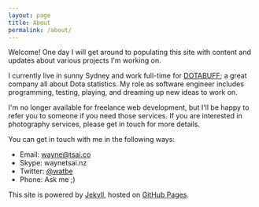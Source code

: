 ```yaml
---
layout: page
title: About
permalink: /about/
---
```


Welcome! One day I will get around to populating this site with content
and updates about various projects I\'m working on.

I currently live in sunny Sydney and work full-time for [DOTABUFF](http://www.dotabuff.com/pages/about);
a great company all about Dota statistics. My role as software engineer includes programming,
testing, playing, and dreaming up new ideas to work on.

I\'m no longer available for freelance web development, but I\'ll be happy to
refer you to someone if you need those services. If you are interested in
photography services, please get in touch for more details.

You can get in touch with me in the following ways:

* Email: [wayne@tsai.co](mailto:wayne@tsai.co)
* Skype: waynetsai.nz
* Twitter: [@watbe](http://twitter.com/watbe)
* Phone: Ask me ;)


This site is powered by [Jekyll](http://jekyllrb.com/), hosted on [GitHub Pages](https://pages.github.com/).
